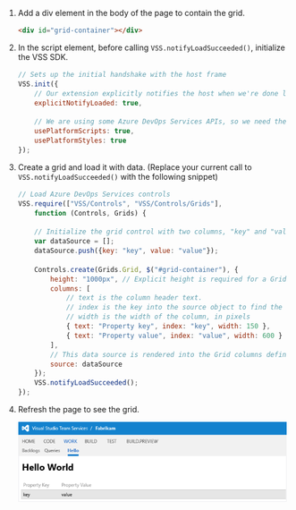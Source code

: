 1. Add a div element in the body of the page to contain the grid.

	```html
	<div id="grid-container"></div>
	```

1. In the script element, before calling ```VSS.notifyLoadSucceeded()```, initialize the VSS SDK.

	```javascript
    // Sets up the initial handshake with the host frame
    VSS.init({
        // Our extension explicitly notifies the host when we're done loading
        explicitNotifyLoaded: true,

        // We are using some Azure DevOps Services APIs, so we need the module loader to load them in
        usePlatformScripts: true,
        usePlatformStyles: true       
    });
	```

2. Create a grid and load it with data. (Replace your current call to ```VSS.notifyLoadSucceeded()``` with the following snippet)

	```javascript
    // Load Azure DevOps Services controls
	VSS.require(["VSS/Controls", "VSS/Controls/Grids"],
		function (Controls, Grids) {

		// Initialize the grid control with two columns, "key" and "value"
        var dataSource = [];
        dataSource.push({key: "key", value: "value"});

        Controls.create(Grids.Grid, $("#grid-container"), {
            height: "1000px", // Explicit height is required for a Grid control
            columns: [
                // text is the column header text. 
                // index is the key into the source object to find the data for this column
                // width is the width of the column, in pixels
                { text: "Property key", index: "key", width: 150 },
                { text: "Property value", index: "value", width: 600 }
            ],
            // This data source is rendered into the Grid columns defined above
            source: dataSource
        });
		VSS.notifyLoadSucceeded();
	});
	```

1. Refresh the page to see the grid.

	![Grid control on the hello world page](./media/use-a-control/grid.png)
